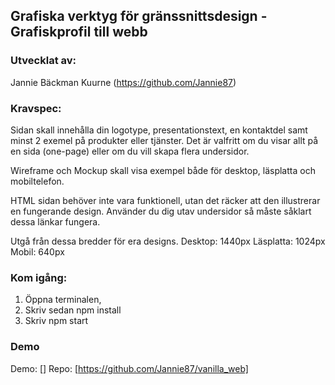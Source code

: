 ## Grafiska verktyg för gränssnittsdesign - Grafiskprofil till webb

### Utvecklat av:

Jannie Bäckman Kuurne (https://github.com/Jannie87)

### Kravspec:

Sidan skall innehålla din logotype, presentationstext, en kontaktdel samt minst 2 exemel på produkter eller tjänster.
Det är valfritt om du visar allt på en sida (one-page) eller om du vill skapa flera undersidor.

Wireframe och Mockup skall visa exempel både för desktop, läsplatta och mobiltelefon.

HTML sidan behöver inte vara funktionell, utan det räcker att den illustrerar en fungerande design.
Använder du dig utav undersidor så måste såklart dessa länkar fungera.

Utgå från dessa bredder för era designs.
Desktop: 1440px
Läsplatta: 1024px
Mobil: 640px

### Kom igång:

1. Öppna terminalen,
2. Skriv sedan npm install
3. Skriv npm start

### Demo

Demo: []
Repo: [https://github.com/Jannie87/vanilla_web]
